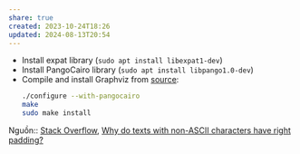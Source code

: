 ```yaml
---
share: true
created: 2023-10-24T18:26
updated: 2024-08-13T20:54
---
```

- Install expat library (`sudo apt install libexpat1-dev`)
- Install PangoCairo library (`sudo apt install libpango1.0-dev`)
- Compile and install Graphviz from [source](https://graphviz.org/download/source):
	```bash
	./configure --with-pangocairo
	make
	sudo make install
	```

Nguồn:: [Stack Overflow](../../%E2%9C%8D%EF%B8%8FL%E1%BA%ADp%20tr%C3%ACnh/%CE%9E%20Ngu%E1%BB%93n%20v%C3%A0%20t%C3%A0i%20nguy%C3%AAn%20h%E1%BB%97%20tr%E1%BB%A3/%CE%9E%20Ngu%E1%BB%93n/Stack%20Overflow.md), [Why do texts with non-ASCII characters have right padding?](https://stackoverflow.com/a/76630218/3416774)
